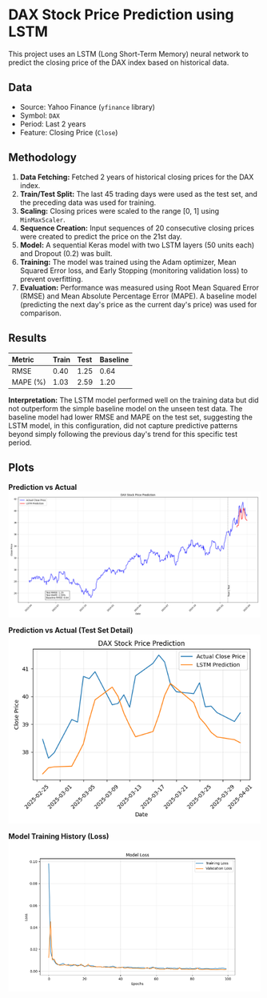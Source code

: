 # DAX Stock Price Prediction using LSTM

This project uses an LSTM (Long Short-Term Memory) neural network to predict the closing price of the DAX index based on historical data.

## Data

-   Source: Yahoo Finance (`yfinance` library)
-   Symbol: `DAX`
-   Period: Last 2 years
-   Feature: Closing Price (`Close`)

## Methodology

1.  **Data Fetching:** Fetched 2 years of historical closing prices for the DAX index.
2.  **Train/Test Split:** The last 45 trading days were used as the test set, and the preceding data was used for training.
3.  **Scaling:** Closing prices were scaled to the range [0, 1] using `MinMaxScaler`.
4.  **Sequence Creation:** Input sequences of 20 consecutive closing prices were created to predict the price on the 21st day.
5.  **Model:** A sequential Keras model with two LSTM layers (50 units each) and Dropout (0.2) was built.
6.  **Training:** The model was trained using the Adam optimizer, Mean Squared Error loss, and Early Stopping (monitoring validation loss) to prevent overfitting.
7.  **Evaluation:** Performance was measured using Root Mean Squared Error (RMSE) and Mean Absolute Percentage Error (MAPE). A baseline model (predicting the next day's price as the current day's price) was used for comparison.

## Results

| Metric        | Train | Test  | Baseline |
| :------------ | :---- | :---- | :------- |
| RMSE          | 0.40  | 1.25  | 0.64     |
| MAPE (%)      | 1.03  | 2.59  | 1.20     |

**Interpretation:** The LSTM model performed well on the training data but did not outperform the simple baseline model on the unseen test data. The baseline model had lower RMSE and MAPE on the test set, suggesting the LSTM model, in this configuration, did not capture predictive patterns beyond simply following the previous day's trend for this specific test period.

## Plots

**Prediction vs Actual**
![Prediction vs Actual](figs/results.png)

**Prediction vs Actual (Test Set Detail)**
![Test Set Detail](figs/test.png)

**Model Training History (Loss)**
![Training Loss](figs/loss.png)
